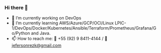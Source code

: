 ### Hi there 👋

<!--
**JefersonRezk/jefersonrezk** is a ✨ _special_ ✨ repository because its `README.md` (this file) appears on your GitHub profile.

Here are some ideas to get you started:
-->

- 🔭 I’m currently working on DevOps
- 🌱 I’m currently learning AWS/Azure/GCP/OCI/Linux LPIC-1/DevOps/Docker/Kubernetes/Ansible/Terraform/Prometheus/Grafana/Go/Python and Java.
- 📫 How to reach me: 📲 +55 (92) 9 8411-4144 / 📧 jefersonrezk@gmail.com

